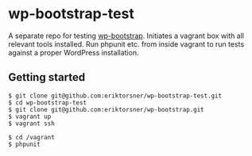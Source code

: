 # wp-bootstrap-test
A separate repo for testing [wp-bootstrap](https://github.com/eriktorsner/wp-bootstrap). Initiates a vagrant box with all relevant tools installed. Run phpunit etc. from inside vagrant to run tests
against a proper WordPress installation.

## Getting started

    $ git clone git@github.com:eriktorsner/wp-bootstrap-test.git
    $ cd wp-bootstrap-test
    $ git clone git@github.com:eriktorsner/wp-bootstrap.git
    $ vagrant up
    $ vagrant ssh

    $ cd /vagrant
    $ phpunit





